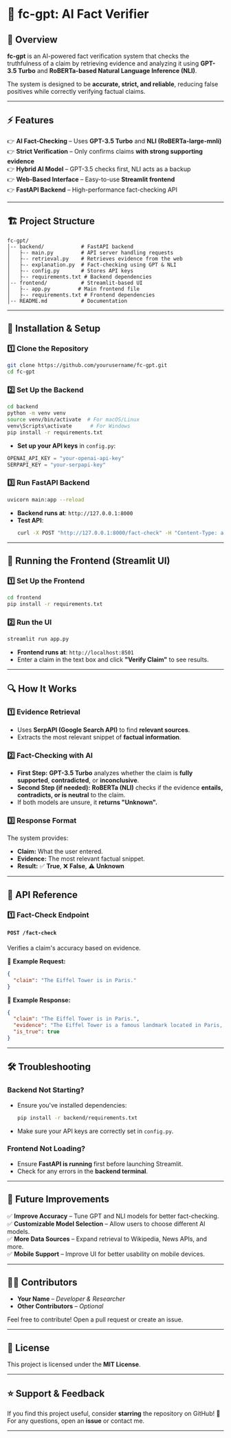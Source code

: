 # 🧐 fc-gpt: AI Fact Verifier

## 📌 Overview
**fc-gpt** is an AI-powered fact verification system that checks the truthfulness of a claim by retrieving evidence and analyzing it using **GPT-3.5 Turbo** and **RoBERTa-based Natural Language Inference (NLI)**.  

The system is designed to be **accurate, strict, and reliable**, reducing false positives while correctly verifying factual claims.

---

## ⚡ Features
👉 **AI Fact-Checking** – Uses **GPT-3.5 Turbo** and **NLI (RoBERTa-large-mnli)**  
👉 **Strict Verification** – Only confirms claims **with strong supporting evidence**  
👉 **Hybrid AI Model** – GPT-3.5 checks first, NLI acts as a backup  
👉 **Web-Based Interface** – Easy-to-use **Streamlit frontend**  
👉 **FastAPI Backend** – High-performance fact-checking API  

---

## 🏗️ Project Structure
```
fc-gpt/
│-- backend/            # FastAPI backend
│   ├-- main.py         # API server handling requests
│   ├-- retrieval.py    # Retrieves evidence from the web
│   ├-- explanation.py  # Fact-checking using GPT & NLI
│   ├-- config.py       # Stores API keys
│   ├-- requirements.txt # Backend dependencies
│-- frontend/           # Streamlit-based UI
│   ├-- app.py         # Main frontend file
│   ├-- requirements.txt # Frontend dependencies
│-- README.md           # Documentation
```

---

## 🚀 Installation & Setup

### **1️⃣ Clone the Repository**
```sh
git clone https://github.com/yourusername/fc-gpt.git
cd fc-gpt
```

### **2️⃣ Set Up the Backend**
```sh
cd backend
python -m venv venv
source venv/bin/activate  # For macOS/Linux
venv\Scripts\activate      # For Windows
pip install -r requirements.txt
```
- **Set up your API keys** in `config.py`:
```python
OPENAI_API_KEY = "your-openai-api-key"
SERPAPI_KEY = "your-serpapi-key"
```

### **3️⃣ Run FastAPI Backend**
```sh
uvicorn main:app --reload
```
- **Backend runs at**: `http://127.0.0.1:8000`
- **Test API**:
  ```sh
  curl -X POST "http://127.0.0.1:8000/fact-check" -H "Content-Type: application/json" -d '{"claim": "The Eiffel Tower is in Paris."}'
  ```

---

## 🎨 Running the Frontend (Streamlit UI)
### **1️⃣ Set Up the Frontend**
```sh
cd frontend
pip install -r requirements.txt
```

### **2️⃣ Run the UI**
```sh
streamlit run app.py
```
- **Frontend runs at**: `http://localhost:8501`
- Enter a claim in the text box and click **"Verify Claim"** to see results.

---

## 🔍 How It Works

### **1️⃣ Evidence Retrieval**
- Uses **SerpAPI (Google Search API)** to find **relevant sources**.
- Extracts the most relevant snippet of **factual information**.

### **2️⃣ Fact-Checking with AI**
- **First Step:** **GPT-3.5 Turbo** analyzes whether the claim is **fully supported**, **contradicted**, or **inconclusive**.
- **Second Step (if needed):** **RoBERTa (NLI)** checks if the evidence **entails, contradicts, or is neutral** to the claim.
- If both models are unsure, it **returns "Unknown".**

### **3️⃣ Response Format**
The system provides:
- **Claim:** What the user entered.
- **Evidence:** The most relevant factual snippet.
- **Result:** ✅ **True**, ❌ **False**, ⚠️ **Unknown**

---

## 📜 API Reference

### **1️⃣ Fact-Check Endpoint**
#### **`POST /fact-check`**
Verifies a claim's accuracy based on evidence.

📌 **Example Request:**
```json
{
  "claim": "The Eiffel Tower is in Paris."
}
```

📌 **Example Response:**
```json
{
  "claim": "The Eiffel Tower is in Paris.",
  "evidence": "The Eiffel Tower is a famous landmark located in Paris, France.",
  "is_true": true
}
```

---

## 🛠️ Troubleshooting

### **Backend Not Starting?**
- Ensure you've installed dependencies:
  ```sh
  pip install -r backend/requirements.txt
  ```
- Make sure your API keys are correctly set in `config.py`.

### **Frontend Not Loading?**
- Ensure **FastAPI is running** first before launching Streamlit.
- Check for any errors in the **backend terminal**.

---

## 📌 Future Improvements
✅ **Improve Accuracy** – Tune GPT and NLI models for better fact-checking.  
✅ **Customizable Model Selection** – Allow users to choose different AI models.  
✅ **More Data Sources** – Expand retrieval to Wikipedia, News APIs, and more.  
✅ **Mobile Support** – Improve UI for better usability on mobile devices.  

---

## 👨‍💻 Contributors
- **Your Name** – *Developer & Researcher*
- **Other Contributors** – *Optional*

Feel free to contribute! Open a pull request or create an issue.

---

## 📜 License
This project is licensed under the **MIT License**.

---

## ⭐ Support & Feedback
If you find this project useful, consider **starring** the repository on GitHub! 🌟  
For any questions, open an **issue** or contact me.

---

